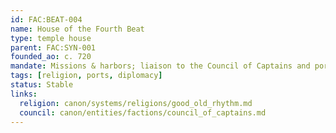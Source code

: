 ```yaml
---
id: FAC:BEAT-004
name: House of the Fourth Beat
type: temple house
parent: FAC:SYN-001
founded_ao: c. 720
mandate: Missions & harbors; liaison to the Council of Captains and port magistracies.
tags: [religion, ports, diplomacy]
status: Stable
links:
  religion: canon/systems/religions/good_old_rhythm.md
  council: canon/entities/factions/council_of_captains.md
---
```

